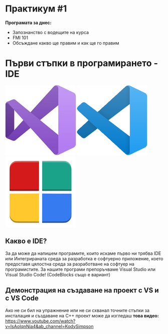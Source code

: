 # **Практикум #1**
**Програмата за днес:**

- Запознанство с водещите на курса
- FMI 101</li>
- Обсъждане какво ще правим и как ще го правим


# Първи стъпки в програмирането - IDE

![](images/visual-studio.jpg) ![](images/visual-studio-code.png) ![](images/codeblocks.png)

## Какво е IDE?
За да може да напишем програмите, които искаме първо ни трябва IDE или Интегрираната среда за разработка e софтуерно приложение, което предоставя цялостна среда за разработване на софтуер на програмистите. За нашите програми препоръчваме Visual Studio или Visual Studio Code! (CodeBlocks също е вариант)

## Демонстрация на създаване на проект с VS и с VS Code
Ако не си бил на упражнение или не си схванал точните стъпки за инсталация и създаване на C++ проект може да изгледаш **това видео:** https://www.youtube.com/watch?v=IsAoIqnNia4&ab_channel=KodySimpson
